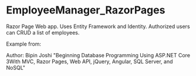 # EmployeeManager_RazorPages

Razor Page Web app. Uses Entity Framework and Identity. Authorized users can CRUD a list of employees.

Example from:

Author: Bipin Joshi
"Beginning Database Programming Using ASP.NET Core 3With MVC, Razor Pages, Web API, jQuery, Angular, SQL Server, and NoSQL"

